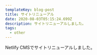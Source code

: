 ```yaml
---
templateKey: blog-post
title: サイトリニューアル
date: 2020-08-03T05:15:24.699Z
description: サイトリニューアルしました。
tags:
  - other
---
```

Netlify CMSでサイトリニューアルしました。